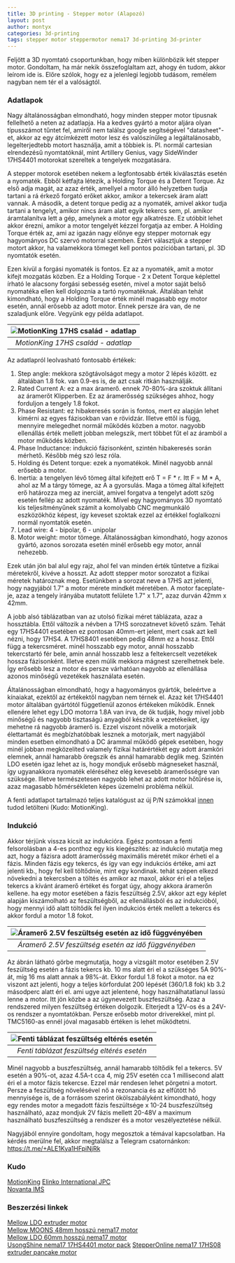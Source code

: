 ```yaml
---
title: 3D printing - Stepper motor (Alapozó)
layout: post
author: montyx
categories: 3d-printing
tags: stepper motor steppermotor nema17 3d-printing 3d-printer
---
```

Feljött a 3D nyomtató csoportunkban, hogy miben különbözik két stepper motor. Gondoltam, ha már nekik összefoglaltam azt, ahogy én tudom, akkor leírom ide is. Előre szólok, hogy ez a jelenlegi legjobb tudásom, remélem nagyban nem tér el a valóságtól.

### Adatlapok
Nagy általánosságban elmondható, hogy minden stepper motor típusnak fellelhető a neten az adatlapja. Ha a kedves gyártó a motor aljára olyan típusszámot tűntet fel, amiről nem találsz google segítségével "datasheet"-et, akkor az egy átcímkézett motor lesz és valószínűleg a legáltalánosabb, legelterjedtebb motort használja, amit a többiek is. Pl. normál cartesian elrendezésű nyomtatóknál, mint Artillery Genius, vagy SideWinder 17HS4401 motorokat szereltek a tengelyek mozgatására. 

A stepper motorok esetében nekem a legfontosabb érték kiválasztás esetén a nyomaték. Ebből kétfajta létezik, a Holding Torque és a Detent Torque. Az első adja magát, az azaz érték, amellyel a motor álló helyzetben tudja tartani a rá érkező forgató erőket akkor, amikor a tekercsek áram alatt vannak. A második, a detent torque pedig az a nyomaték, amivel akkor tudja tartani a tengelyt, amikor nincs áram alatt egyik tekercs sem, pl. amikor áramtalanítva lett a gép, amelynek a motor egy alkatrésze. Ez utóbbit lehet akkor érezni, amikor a motor tengelyét kézzel forgatja az ember.
A Holding Torque érték az, ami az igazán nagy előnye egy stepper motornak egy hagyományos DC szervó motorral szemben. Ezért választjuk a stepper motort akkor, ha valamekkora tömeget kell pontos pozícióban tartani, pl. 3D nyomtatók esetén. 

Ezen kívül a forgási nyomaték is fontos. Ez az a nyomaték, amit a motor kifejt mozgatás közben. Ez a Holding Torque - 2 x Detent Torque képlettel írható le alacsony forgási sebesség esetén, mivel a motor saját belső nyomatéka ellen kell dolgoznia a tartó nyomatéknak. Általában tehát kimondható, hogy a Holding Torque érték minél magasabb egy motor esetén, annál erősebb az adott motor. Ennek persze ára van, de ne szaladjunk előre. Vegyünk egy példa adatlapot.



| ![MotionKing 17HS család - adatlap](/docs/assets/20230205-stepper-17HS-series-datasheet.png) | 
|:--:| 
| *MotionKing 17HS család - adatlap* |

Az adatlapról leolvasható fontosabb értékek:
1. Step angle: mekkora szögtávolságot megy a motor 2 lépés között. ez általában 1.8 fok. van 0.9-es is, de azt csak ritkán használják.
2. Rated Current A: ez a max áramerő. ennek 70-80%-ára szoktuk állítani az áramerőt Klipperben. Ez az áramerősség szükséges ahhoz, hogy forduljon a tengely 1.8 fokot.
3. Phase Resistant: ez hibakeresés során is fontos, mert ez alapján lehet kimérni az egyes fázisokban van e rövidzár. Illetve ettől is függ, mennyire melegedhet normál működés közben a motor. nagyobb ellenállás érték mellett jobban melegszik, mert többet fűt el az áramból a motor működés közben.
4. Phase Inductance: indukció fázisonként, szintén hibakeresés során mérhető. Később még szó lesz róla.
5. Holding és Detent torque: ezek a nyomatékok. Minél nagyobb annál erősebb a motor.
6. Inertia: a tengelyen lévő tömeg által kifejtett erő T = F * r. Itt F = M * A, ahol az M a tárgy tömege, az A a gyorsulás. Maga a tömeg által kifejtett erő határozza meg az inerciát, amivel forgatva a tengelyt adott szög esetén fellép az adott nyomaték. Mivel egy hagyományos 3D nyomtató kis teljesítményűnek számít a komolyabb CNC megmunkáló eszközökhöz képest, így keveset szoktak ezzel az értékkel foglalkozni normál nyomtatók esetén.
7. Lead wire: 4 - bipolar, 6 - unipolar
8. Motor weight: motor tömege. Általánosságban kimondható, hogy azonos gyártó, azonos sorozata esetén minél erősebb egy motor, annál nehezebb.

Ezek után jön bal alul egy rajz, ahol fel van minden érték tűntetve a fizikai méretekről, kivéve a hosszt. Az adott stepper motor sorozatot a fizikai méretek határoznak meg. Esetünkben a sorozat neve a 17HS azt jelenti, hogy nagyjából 1.7" a motor mérete mindkét méretében. A motor faceplate-je, azaz a tengely irányába mutatott felülete 1.7" x 1.7", azaz durván 42mm x 42mm.

A jobb alsó táblázatban van az utolsó fizikai méret táblázata, azaz a hossztábla. Ettől változik a névben a 17HS sorozatnevet követő szám. Tehát egy 17HS4401 esetében ez pontosan 40mm-ert jelent, mert csak azt kell nézni, hogy 17HS4. A 17HS8401 esetében pedig 48mm ez a hossz. Ettől függ a tekercsméret. minél hosszabb egy motor, annál hosszabb tekercstartó fér bele, amin annál hosszabb lesz a feltekercselt vezetékek hossza fázisonként. Illetve ezen múlik mekkora mágnest szerelhetnek bele. Így erősebb lesz a motor és persze várhatóan nagyobb az ellenállása azonos minőségű vezetékek használata esetén.

Általánosságban elmondható, hogy a hagyományos gyártók, beleértve a kínaiakat, ezektől az értékektől nagyban nem térnek el. Azaz két 17HS4401 motor általában gyártótól függetlenül azonos értékeken működik. Ennek ellenére lehet egy LDO motorra 1.8A van írva, de ők tudják, hogy mivel jobb minőségű és nagyobb tisztaságú anyagból készítik a vezetékeiket, így mehetne rá nagyobb áramerő is. Ezzel viszont növelik a motorjaik élettartamát és megbízhatóbbak lesznek a motorjaik, mert nagyjából minden esetben elmondható a DC árammal működő gépek esetében, hogy minél jobban megközelíted valamely fizikai határértékét egy adott áramköri elemnek, annál hamarabb öregszik és annál hamarabb deglik meg.
Szintén LDO esetén igaz lehet az is, hogy mondjuk erősebb mágneseket használ, így ugyanakkora nyomaték eléréséhez elég kevesebb áramerősségre van szüksége. Illetve természetesen nagyobb lehet az adott motor hőtűrése is, azaz magasabb hőmérsékleten képes üzemelni probléma nélkül.

A fenti adatlapot tartalmazó teljes katalógust az új P/N számokkal [innen](/docs/reference/HB_Stepper_Motor_E.pdf) tudod letölteni (Kudo: MotionKing).

### Indukció

Akkor térjünk vissza kicsit az indukcióra. Egész pontosan a fenti felsorolásban a 4-es ponthoz egy kis kiegészítés: az indukció mutatja meg azt, hogy a fázisra adott áramerősség maximális méretét mikor érheti el a fázis. Minden fázis egy tekercs, és így van egy indukciós értéke, ami azt jelenti kb., hogy fel kell töltődnie, mint egy kondinak. tehát szépen elkezd növekedni a tekercsben a töltés és amikor az maxol, akkor éri el a teljes tekercs a kívánt áramerő értéket és forgat úgy, ahogy akkora áramerőn kellene. ha egy motor esetében a fázis feszültség 2.5V, akkor azt egy képlet alapján kiszámolható az feszültségből, az ellenállásból és az indukcióból, hogy mennyi idő alatt töltődik fel ilyen indukciós érték mellett a tekercs és akkor fordul a motor 1.8 fokot.

| ![Áramerő 2.5V feszültség esetén az idő függvényében](/docs/assets/20230205-stepper-aramero-ido-fuggveny.jpg) | 
|:--:| 
| *Áramerő 2.5V feszültség esetén az idő függvényében* |

Az ábrán látható görbe megmutatja, hogy a vizsgált motor esetében 2.5V feszültség esetén a fázis tekercs kb. 10 ms alatt éri el a szükséges 5A 90%-át, míg 16 ms alatt annak a 98%-át. Ekkor fordul 1.8 fokot a motor. na ez viszont azt jelenti, hogy a teljes körfordulat 200 lépését (360/1.8 fok) kb 3.2 másodperc alatt éri el. ami ugye azt jelentené, hogy használhatatlanul lassú lenne a motor.
Itt jön közbe a az úgynevezett buszfeszültség. Azaz a rendszered milyen feszültség értéken dolgozik. Elterjedt a 12V-os és a 24V-os rendszer a nyomtatókban. Persze erősebb motor driverekkel, mint pl. TMC5160-as ennél jóval magasabb értéken is lehet működtetni.

| ![Fenti táblázat feszültség eltérés esetén](/docs/assets/20230205-stepper-aramero-ido-fuggveny-feszultseg.jpg)   | 
|:--:| 
| *Fenti táblázat feszültség eltérés esetén* |

Minél nagyobb a buszfeszültség, annál hamarabb töltődik fel a tekercs. 5V esetén a 90%-ot, azaz 4.5A-t cca 4, míg 25V esetén cca 1 millisecond alatt éri el a motor fázis tekercse. Ezzel már rendesen lehet pörgetni a motort. Persze a feszültség növelésével nő a rezonancia és az elfűtött hő mennyisége is, de a forrásom szerint ökölszabályként kimondható, hogy egy rendes motor a megadott fázis feszültsége x 10-24 buszfeszültség használható, azaz mondjuk 2V fázis mellett 20-48V a maximum használható buszfeszültség a rendszer és a motor veszélyeztetése nélkül.

Nagyjából ennyire gondoltam, hogy megosztok a témával kapcsolatban. Ha kérdés merülne fel, akkor megtalálsz a Telegram csatornánkon: https://t.me/+ALE1Kya1HFpiNjRk

### Kudo
[MotionKing](http://www.motionking.com/search_c.asp)
[Elinko International JPC](https://www.e-jpc.com/stepper-motor-voltage-explained/)  
[Novanta IMS](https://novantaims.com/application-note/calculating-inertia-sizing-stepper-motors/)

### Beszerzési linkek
[Mellow LDO extruder motor](https://s.click.aliexpress.com/e/_DkRJGwH)  
[Mellow MOONS 48mm hosszú nema17 motor](https://s.click.aliexpress.com/e/_DdGUGqV)  
[Mellow LDO 60mm hosszú nema17 motor](https://s.click.aliexpress.com/e/_DCtGlEt)  
[UsongShine nema17 17HS4401 motor pack](https://s.click.aliexpress.com/e/_DFkW5df)
[StepperOnline nema17 17HS08 extruder pancake motor](https://s.click.aliexpress.com/e/_DkXwvs5)

